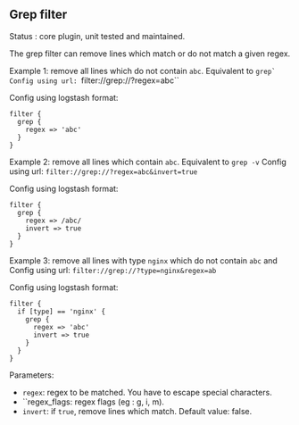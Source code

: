 Grep filter
---

Status : core plugin, unit tested and maintained.

The grep filter can remove lines which match or do not match a given regex.

Example 1: remove all lines which do not contain ``abc``. Equivalent to ``grep`
Config using url: ``filter://grep://?regex=abc``

Config using logstash format:
````
filter {
  grep {
    regex => 'abc'
  }
}
````

Example 2: remove all lines which contain ``abc``. Equivalent to ``grep -v``
Config using url: ``filter://grep://?regex=abc&invert=true``

Config using logstash format:
````
filter {
  grep {
    regex => /abc/
    invert => true
  }
}
````

Example 3: remove all lines with type ``nginx`` which do not contain ``abc`` and
Config using url: ``filter://grep://?type=nginx&regex=ab``

Config using logstash format:
````
filter {
  if [type] == 'nginx' {
    grep {
      regex => 'abc'
      invert => true
    }
  }
}
````

Parameters:

* ``regex``: regex to be matched. You have to escape special characters.
* ``regex_flags: regex flags (eg : g, i, m).
* ``invert``: if ``true``, remove lines which match. Default value: false.
